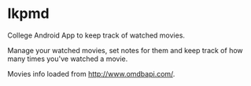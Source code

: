 # Ikpmd
College Android App to keep track of watched movies. 

Manage your watched movies, set notes for them and keep track of how many times you've watched a movie.

Movies info loaded from http://www.omdbapi.com/.
